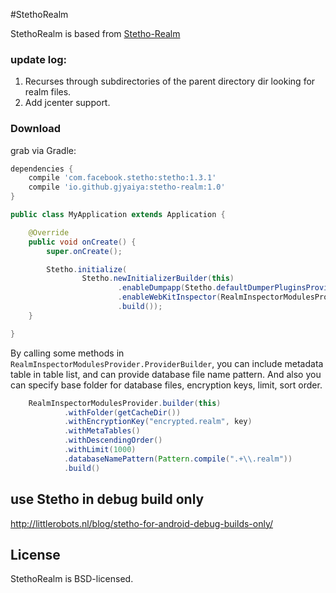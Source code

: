 #StethoRealm

StethoRealm is based from [Stetho-Realm](https://github.com/uPhyca/stetho-realm)

### update log:
1. Recurses through subdirectories of the parent directory dir looking for realm files.
2. Add jcenter support.

### Download
grab via Gradle:
```groovy
dependencies {
    compile 'com.facebook.stetho:stetho:1.3.1'
    compile 'io.github.gjyaiya:stetho-realm:1.0'
}
```

```java
public class MyApplication extends Application {

    @Override
    public void onCreate() {
        super.onCreate();

        Stetho.initialize(
                Stetho.newInitializerBuilder(this)
                        .enableDumpapp(Stetho.defaultDumperPluginsProvider(this))
                        .enableWebKitInspector(RealmInspectorModulesProvider.builder(this).build())
                        .build());
    }

}
```

By calling some methods in `RealmInspectorModulesProvider.ProviderBuilder`,
you can include metadata table in table list, and can provide database file name pattern.
And also you can specify base folder for database files, encryption keys, limit, sort order.

```java
    RealmInspectorModulesProvider.builder(this)
            .withFolder(getCacheDir())
            .withEncryptionKey("encrypted.realm", key)
            .withMetaTables()
            .withDescendingOrder()
            .withLimit(1000)
            .databaseNamePattern(Pattern.compile(".+\\.realm"))
            .build()
```

## use Stetho in debug build only

http://littlerobots.nl/blog/stetho-for-android-debug-builds-only/

## License

StethoRealm is BSD-licensed.
